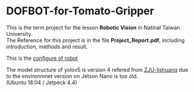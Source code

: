 # DOFBOT-for-Tomato-Gripper
This is the term project for the lesson **Robotic Vision** in Natinal Taiwan University.  
The Reference for this project is in the file **Project_Report.pdf**, including introduction, methods and result.

This is the [configure of robot](https://category.yahboom.net/products/dofbot-jetson_nano?srsltid=AfmBOopypM9pr4evBzdadCRI4yk_MCuYzmlraKYA3xBA3MKo0mgiY-vV)

The model structure of yolov5 is version 4 refered from [ZJU-lishuang](https://github.com/ZJU-lishuang/yolov5-v4) due to the environmnet version on Jetson Nano is too old.  
(Ubuntu 18.04 / Jetpeck 4.4)
